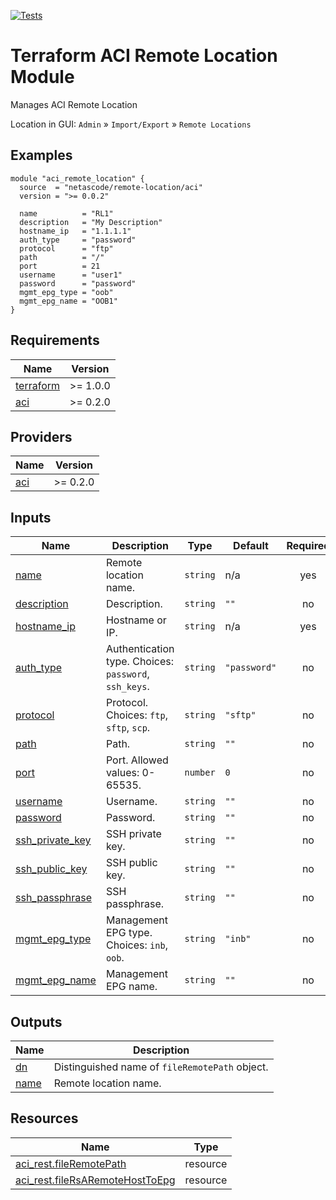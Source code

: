 <!-- BEGIN_TF_DOCS -->
[![Tests](https://github.com/netascode/terraform-aci-remote-location/actions/workflows/test.yml/badge.svg)](https://github.com/netascode/terraform-aci-remote-location/actions/workflows/test.yml)

# Terraform ACI Remote Location Module

Manages ACI Remote Location

Location in GUI:
`Admin` » `Import/Export` » `Remote Locations`

## Examples

```hcl
module "aci_remote_location" {
  source  = "netascode/remote-location/aci"
  version = ">= 0.0.2"

  name          = "RL1"
  description   = "My Description"
  hostname_ip   = "1.1.1.1"
  auth_type     = "password"
  protocol      = "ftp"
  path          = "/"
  port          = 21
  username      = "user1"
  password      = "password"
  mgmt_epg_type = "oob"
  mgmt_epg_name = "OOB1"
}

```

## Requirements

| Name | Version |
|------|---------|
| <a name="requirement_terraform"></a> [terraform](#requirement\_terraform) | >= 1.0.0 |
| <a name="requirement_aci"></a> [aci](#requirement\_aci) | >= 0.2.0 |

## Providers

| Name | Version |
|------|---------|
| <a name="provider_aci"></a> [aci](#provider\_aci) | >= 0.2.0 |

## Inputs

| Name | Description | Type | Default | Required |
|------|-------------|------|---------|:--------:|
| <a name="input_name"></a> [name](#input\_name) | Remote location name. | `string` | n/a | yes |
| <a name="input_description"></a> [description](#input\_description) | Description. | `string` | `""` | no |
| <a name="input_hostname_ip"></a> [hostname\_ip](#input\_hostname\_ip) | Hostname or IP. | `string` | n/a | yes |
| <a name="input_auth_type"></a> [auth\_type](#input\_auth\_type) | Authentication type. Choices: `password`, `ssh_keys`. | `string` | `"password"` | no |
| <a name="input_protocol"></a> [protocol](#input\_protocol) | Protocol. Choices: `ftp`, `sftp`, `scp`. | `string` | `"sftp"` | no |
| <a name="input_path"></a> [path](#input\_path) | Path. | `string` | `""` | no |
| <a name="input_port"></a> [port](#input\_port) | Port. Allowed values: 0-65535. | `number` | `0` | no |
| <a name="input_username"></a> [username](#input\_username) | Username. | `string` | `""` | no |
| <a name="input_password"></a> [password](#input\_password) | Password. | `string` | `""` | no |
| <a name="input_ssh_private_key"></a> [ssh\_private\_key](#input\_ssh\_private\_key) | SSH private key. | `string` | `""` | no |
| <a name="input_ssh_public_key"></a> [ssh\_public\_key](#input\_ssh\_public\_key) | SSH public key. | `string` | `""` | no |
| <a name="input_ssh_passphrase"></a> [ssh\_passphrase](#input\_ssh\_passphrase) | SSH passphrase. | `string` | `""` | no |
| <a name="input_mgmt_epg_type"></a> [mgmt\_epg\_type](#input\_mgmt\_epg\_type) | Management EPG type. Choices: `inb`, `oob`. | `string` | `"inb"` | no |
| <a name="input_mgmt_epg_name"></a> [mgmt\_epg\_name](#input\_mgmt\_epg\_name) | Management EPG name. | `string` | `""` | no |

## Outputs

| Name | Description |
|------|-------------|
| <a name="output_dn"></a> [dn](#output\_dn) | Distinguished name of `fileRemotePath` object. |
| <a name="output_name"></a> [name](#output\_name) | Remote location name. |

## Resources

| Name | Type |
|------|------|
| [aci_rest.fileRemotePath](https://registry.terraform.io/providers/netascode/aci/latest/docs/resources/rest) | resource |
| [aci_rest.fileRsARemoteHostToEpg](https://registry.terraform.io/providers/netascode/aci/latest/docs/resources/rest) | resource |
<!-- END_TF_DOCS -->